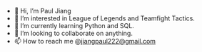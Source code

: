 - 👋 Hi, I’m Paul Jiang
- 👀 I’m interested in League of Legends and Teamfight Tactics.
- 🌱 I’m currently learning Python and SQL.
- 💞️ I’m looking to collaborate on anything.
- 📫 How to reach me @jiangpaul222@gmail.com

<!---
jiangpaul222/jiangpaul222 is a ✨ special ✨ repository because its `README.md` (this file) appears on your GitHub profile.
You can click the Preview link to take a look at your changes.
--->
